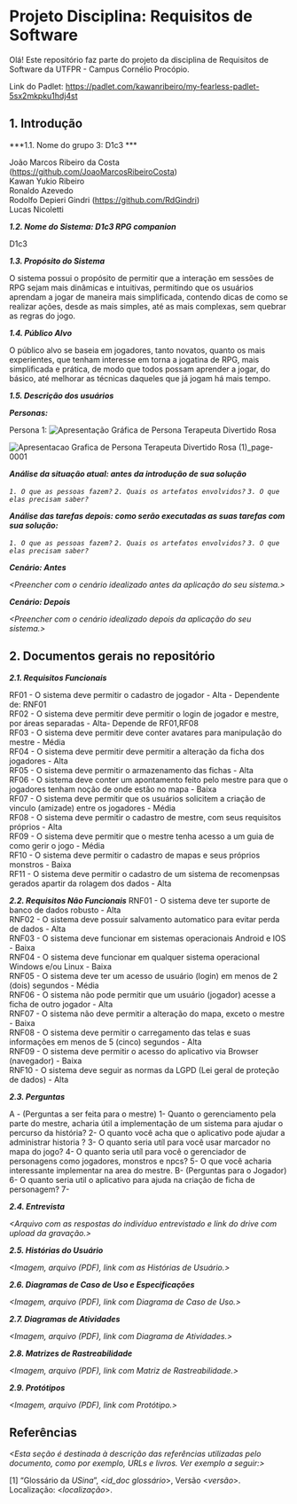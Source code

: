 
# Projeto Disciplina: Requisitos de Software

Olá! Este repositório faz parte do projeto da disciplina de Requisitos de Software da UTFPR - Campus Cornélio Procópio. 

Link do Padlet: https://padlet.com/kawanribeiro/my-fearless-padlet-5sx2mkpku1hdj4st

## 1. Introdução

***1.1. Nome do grupo 3: D1c3 ***

João Marcos Ribeiro da Costa (https://github.com/JoaoMarcosRibeiroCosta)<br/>
Kawan Yukio Ribeiro<br/>
Ronaldo Azevedo<br/>
Rodolfo Depieri Gindri (https://github.com/RdGindri)<br/>
Lucas Nicoletti<br/>

***1.2.  Nome do Sistema: D1c3 RPG companion***

D1c3

***1.3.  Propósito do Sistema***

  O sistema possui o propósito de permitir que a interação em sessões de RPG sejam mais dinâmicas e intuitivas, permitindo que os usuários aprendam a jogar de maneira mais simplificada, contendo dicas de como se realizar ações, desde as mais simples,
até as mais complexas, sem quebrar as regras do jogo.

***1.4.  Público Alvo***

  O público alvo se baseia em jogadores, tanto novatos, quanto os mais experientes, que tenham interesse em torna a jogatina de RPG, mais simplificada e prática, de modo que todos possam aprender a jogar, do básico, até melhorar as técnicas daqueles
que já jogam há mais tempo.

***1.5. Descrição dos usuários***



***Personas:***

Persona 1:
![Apresentação Gráfica de Persona Terapeuta Divertido Rosa](https://github.com/user-attachments/assets/7529d601-9aed-4d3e-ac20-6dcb92795c02)


![Apresentacao Grafica de Persona Terapeuta Divertido Rosa (1)_page-0001](https://github.com/user-attachments/assets/bcc7c7d6-a74b-427e-bdda-805cd753bec0)


***Análise da situação atual: antes da introdução de sua solução***

*`1. O que as pessoas fazem?`*
*`2. Quais os artefatos envolvidos?`*
*`3. O que elas precisam saber?`*

***Análise das tarefas depois: como serão executadas as suas tarefas com sua solução:***

*`1. O que as pessoas fazem?`*
*`2. Quais os artefatos envolvidos?`*
*`3. O que elas precisam saber?`*

***Cenário: Antes***

*<Preencher com o cenário idealizado antes da aplicação do seu sistema.>*

***Cenário: Depois***

*<Preencher com o cenário idealizado depois da aplicação do seu sistema.>*

## 2. Documentos gerais no repositório

***2.1. Requisitos Funcionais***


RF01 - O sistema deve permitir o cadastro de jogador - Alta - Dependente de: RNF01 <br/>
RF02 - O sistema deve permitir deve permitir o login de jogador e mestre, por áreas separadas - Alta- Depende de RF01,RF08 <br/>
RF03 - O sistema deve permitir deve conter avatares para manipulação do mestre - Média <br/>
RF04 - O sistema deve permitir deve permitir a alteração da ficha dos jogadores - Alta<br/>
RF05 - O sistema deve permitir o armazenamento das fichas - Alta<br/>
RF06 - O sistema deve conter um apontamento feito pelo mestre para que o jogadores tenham noção de onde estão no mapa - Baixa<br/>
RF07 - O sistema deve permitir que os usuários solicitem a criação de vinculo (amizade) entre os jogadores - Média<br/>
RF08 - O sistema deve permitir o cadastro de mestre, com seus requisitos próprios - Alta<br/>
RF09 - O sistema deve permitir que  o mestre tenha acesso a um guia de como gerir o jogo - Média<br/>
RF10 - O sistema deve permitir o cadastro de mapas e seus próprios monstros - Baixa<br/>
RF11 - O sistema deve permitir o cadastro de um sistema de recomenpsas gerados apartir da rolagem dos dados - Alta<br/>

***2.2. Requisitos Não Funcionais***
RNF01 - O sistema deve ter suporte de banco de dados robusto - Alta<br/>
RNF02 - O sistema deve possuir salvamento automatico para evitar perda de dados - Alta<br/>
RNF03 - O sistema deve funcionar em sistemas operacionais Android e IOS - Baixa<br/>
RNF04 - O sistema deve funcionar em qualquer sistema operacional Windows e/ou Linux - Baixa<br/>
RNF05 - O sistema deve ter um acesso de usuário (login) em menos de 2 (dois) segundos - Média<br/>
RNF06 - O sistema não pode permitir que um usuário (jogador) acesse a ficha de outro jogador - Alta<br/>
RNF07 - O sistema não deve permitir a alteração do mapa, exceto o mestre - Baixa<br/>
RNF08 - O sistema deve permitir o carregamento das telas e suas informações em menos de 5 (cinco) segundos - Alta<br/>
RNF09 - O sistema deve permitir o acesso do aplicativo via Browser (navegador) - Baixa<br/>
RNF10 - O sistema deve seguir as normas da LGPD (Lei geral de proteção de dados) - Alta<br/>

***2.3. Perguntas***

A - (Perguntas a ser feita para o mestre)
1- Quanto o gerenciamento pela parte do mestre, acharia útil a implementação de um sistema para ajudar o percurso da história?
2- O quanto você acha que o aplicativo pode ajudar a administrar historia ? 
3- O quanto seria utíl para você usar marcador no mapa do jogo? 
4- O quanto seria utíl para você o gerenciador de personagens como jogadores, monstros e npcs?
5- O que você acharia interessante implementar na area do mestre.
B- (Perguntas para o Jogador)
6- O quanto seria util o aplicativo para ajuda na criação de ficha de personagem?
7- 

***2.4. Entrevista***

*<Arquivo com as respostas do indivíduo entrevistado e link do drive com upload da gravação.>*

***2.5. Histórias do Usuário***

*<Imagem, arquivo (PDF), link com as Histórias de Usuário.>*

***2.6. Diagramas de Caso de Uso e Especificações***

*<Imagem, arquivo (PDF), link com Diagrama de Caso de Uso.>*

***2.7. Diagramas de Atividades***

*<Imagem, arquivo (PDF), link com Diagrama de Atividades.>*

***2.8. Matrizes de Rastreabilidade***

*<Imagem, arquivo (PDF), link com Matriz de Rastreabilidade.>*

***2.9. Protótipos***

*<Imagem, arquivo (PDF), link com Protótipo.>*

## Referências

*<Esta seção é destinada à descrição das referências utilizadas pelo documento, como por exemplo, URLs e livros. Ver exemplo a seguir:>*

[1] “Glossário da _USina_”, <_id_doc glossário_>, Versão <_versão_>. Localização: <_localização_>.
